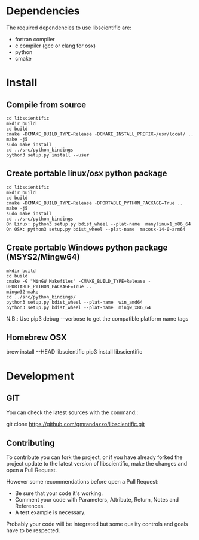 Dependencies
============

The required dependencies to use libscientific are:

- fortran compiler
- c compiler (gcc or clang for osx)
- python
- cmake

Install
=======

Compile from source
-------------------
```
cd libscientific
mkdir build
cd build
cmake -DCMAKE_BUILD_TYPE=Release -DCMAKE_INSTALL_PREFIX=/usr/local/ ..
make -j5
sudo make install
cd ../src/python_bindings
python3 setup.py install --user 
```

Create portable linux/osx python package
----------------------------------------
```
cd libscientific
mkdir build
cd build
cmake -DCMAKE_BUILD_TYPE=Release -DPORTABLE_PYTHON_PACKAGE=True ..
make -j5
sudo make install
cd ../src/python_bindings
On Linux: python3 setup.py bdist_wheel --plat-name  manylinux1_x86_64
On OSX: python3 setup.py bdist_wheel --plat-name  macosx-14-0-arm64
```

Create portable Windows python package (MSYS2/Mingw64)
------------------------------------------------------
```
mkdir build
cd build
cmake -G "MinGW Makefiles" -CMAKE_BUILD_TYPE=Release -DPORTABLE_PYTHON_PACKAGE=True ..
mingw32-make
cd ../src/python_bindings/
python3 setup.py bdist_wheel --plat-name  win_amd64
python3 setup.py bdist_wheel --plat-name  mingw_x86_64
```

N.B.: Use pip3 debug --verbose to get the compatible platform name tags

Homebrew OSX
------------

brew install --HEAD libscientific
pip3 install libscientific


Development
===========
GIT
---

You can check the latest sources with the command::

  git clone https://github.com/gmrandazzo/libscientific.git


Contributing
------------

To contribute you can fork the project, or if you have already forked the project
update to the latest version of libscientific, make the changes and open a Pull Request.

However some recommendations before open a Pull Request:
  * Be sure that your code it's working.
  * Comment your code with Parameters, Attribute, Return, Notes and References.
  * A test example is necessary.

Probably your code will be integrated but some quality controls and goals
have to be respected.
